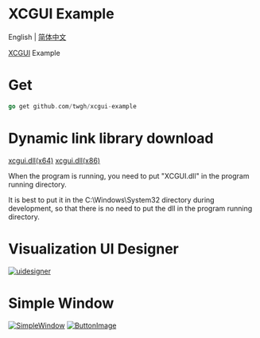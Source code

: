 # XCGUI Example

English | [简体中文](./README.md)

[XCGUI](https://github.com/twgh/xcgui) Example

# Get

```go
go get github.com/twgh/xcgui-example
```

# Dynamic link library download

[xcgui.dll(x64)](https://github.com/twgh/xcgui-example/blob/main/help/x64/XCGUI.dll)        [xcgui.dll(x86)](https://github.com/twgh/xcgui-example/blob/main/help/x86/XCGUI.dll)

When the program is running, you need to put "XCGUI.dll" in the program running directory.

It is best to put it in the C:\Windows\System32 directory during development, so that there is no need to put the dll in the program running directory.

# Visualization UI Designer
[![uidesigner](https://z3.ax1x.com/2021/09/15/4Vmh9S.png)](https://github.com/twgh/xcgui-example/blob/main/uidesigner/uidesigner.png)


# Simple Window

[![SimpleWindow](https://z3.ax1x.com/2021/09/15/4VnNuj.jpg)](https://github.com/twgh/xcgui-example/blob/main/SimpleWindow/SimpleWindow.jpg)
		[![ButtonImage](https://z3.ax1x.com/2021/09/15/4VBiyd.jpg)](https://github.com/twgh/xcgui-example/blob/main/ButtonImage/ButtonImage.jpg)
